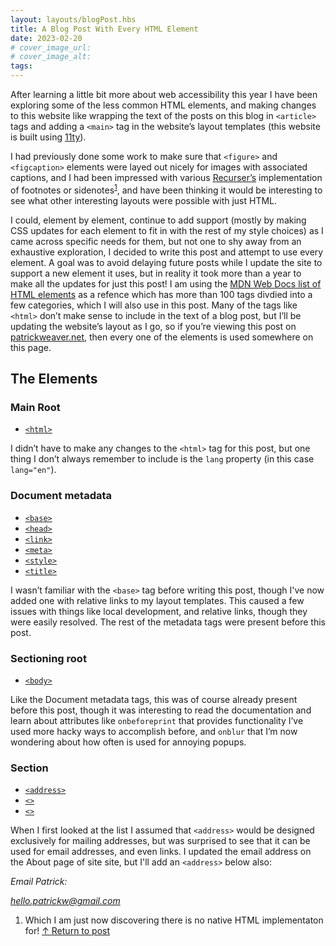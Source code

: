 ```yaml
---
layout: layouts/blogPost.hbs
title: A Blog Post With Every HTML Element
date: 2023-02-20
# cover_image_url: 
# cover_image_alt: 
tags:
---
```


After learning a little bit more about web accessibility this year I have been exploring some of the less common HTML elements, and making changes to this website like wrapping the text of the posts on this blog in <code>&lt;article&gt;</code> tags and adding a <code>&lt;main&gt;</code> tag in the website’s layout templates (this website is built using [11ty](https://www.11ty.dev/)).

I had previously done some work to make sure that <code>&lt;figure&gt;</code> and <code>&lt;figcaption&gt;</code> elements were layed out nicely for images with associated captions, and I had been impressed with various [Recurser’s](https://www.recurse.com/) implementation of footnotes or sidenotes<sup id="footnote-1-link">[1](./#footnote-1)</sup>, and have been thinking it would be interesting to see what other interesting layouts were possible with just HTML.

I could, element by element, continue to add support (mostly by making CSS updates for each element to fit in with the rest of my style choices) as I came across specific needs for them, but not one to shy away from an exhaustive exploration, I decided to write this post and attempt to use every element. A goal was to avoid delaying future posts while I update the site to support a new element it uses, but in reality it took more than a year to make all the updates for just this post! I am using the [MDN Web Docs list of HTML elements](https://developer.mozilla.org/en-US/docs/Web/HTML/Element) as a refence which has more than 100 tags divdied into a few categories, which I will also use in this post. Many of the tags like <code>&lt;html&gt;</code> don’t make sense to include in the text of a blog post, but I’ll be updating the website’s layout as I go, so if you’re viewing this post on [patrickweaver.net](https://www.patrickweaver.net), then every one of the elements is used somewhere on this page.
## The Elements
### Main Root

- <code>[&lt;html&gt;](https://developer.mozilla.org/en-US/docs/Web/HTML/Element/html)</code>

I didn’t have to make any changes to the <code>&lt;html&gt;</code> tag for this post, but one thing I don’t always remember to include is the <code>lang</code> property (in this case <code>lang="en"</code>).

### Document metadata

- <code>[&lt;base&gt;](https://developer.mozilla.org/en-US/docs/Web/HTML/Element/base)</code>
- <code>[&lt;head&gt;](https://developer.mozilla.org/en-US/docs/Web/HTML/Element/head)</code>
- <code>[&lt;link&gt;](https://developer.mozilla.org/en-US/docs/Web/HTML/Element/link)</code>
- <code>[&lt;meta&gt;](https://developer.mozilla.org/en-US/docs/Web/HTML/Element/meta)</code>
- <code>[&lt;style&gt;](https://developer.mozilla.org/en-US/docs/Web/HTML/Element/style)</code>
- <code>[&lt;title&gt;](https://developer.mozilla.org/en-US/docs/Web/HTML/Element/title)</code>

I wasn’t familiar with the <code>&lt;base&gt;</code> tag before writing this post, though I've now added one with relative links to my layout templates. This caused a few issues with things like local development, and relative links, though they were easily resolved. The rest of the metadata tags were present before this post.

### Sectioning root

- <code>[&lt;body&gt;](https://developer.mozilla.org/en-US/docs/Web/HTML/Element/body)</code>

Like the Document metadata tags, this was of course already present before this post, though it was interesting to read the documentation and learn about attributes like <code>onbeforeprint</code> that provides functionality I’ve used more hacky ways to accomplish before, and <code>onblur</code> that I’m now wondering about how often is used for annoying popups.

### Section

- <code>[&lt;address&gt;](https://developer.mozilla.org/en-US/docs/Web/HTML/Element/address)</code>
- <code>[&lt;&gt;](https://developer.mozilla.org/en-US/docs/Web/HTML/Element/)</code>
- <code>[&lt;&gt;](https://developer.mozilla.org/en-US/docs/Web/HTML/Element/)</code>

When I first looked at the list I assumed that <code>&lt;address&gt;</code> would be designed exclusively for mailing addresses, but was surprised to see that it can be used for email addresses, and even links. I updated the email address on the About page of site site, but I'll add an <code>&lt;address&gt;</code> below also:

<address>
    <p>Email Patrick:</p>
    <a href="mailto:hello.patrickw@gmail.com">hello.patrickw@gmail.com</a>
</address>


<ol>
    <li id="footnote-1">Which I am just now discovering there is no native HTML implementaton for! <a href="#footnote-1-link">↑ Return to post</a></li>
</ol>
